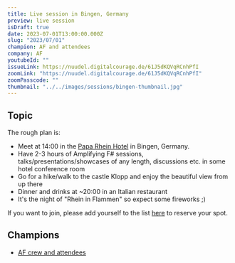 ```yaml
---
title: Live session in Bingen, Germany
preview: live session
isDraft: true
date: 2023-07-01T13:00:00.000Z
slug: "2023/07/01"
champion: AF and attendees
company: AF
youtubeId: ""
issueLink: https://nuudel.digitalcourage.de/61J5dKQVqRCnhPfI
zoomLink: "https://nuudel.digitalcourage.de/61J5dKQVqRCnhPfI"
zoomPasscode: ""
thumbnail: "../../images/sessions/bingen-thumbnail.jpg"
---
```


## Topic

The rough plan is:

- Meet at 14:00 in the [Papa Rhein Hotel](https://www.paparheinhotel.de/) in Bingen, Germany.
- Have 2-3 hours of Amplifying F# sessions, talks/presentations/showcases of any length, discussions etc. in some hotel conference room
- Go for a hike/walk to the castle Klopp and enjoy the beautiful view from up there
- Dinner and drinks at ~20:00 in an Italian restaurant
- It's the night of "Rhein in Flammen" so expect some fireworks ;)

If you want to join, please add yourself to the list [here](https://nuudel.digitalcourage.de/61J5dKQVqRCnhPfI) to reserve your spot.

## Champions

- [AF crew and attendees](https://amplifying-fsharp.github.io/)

